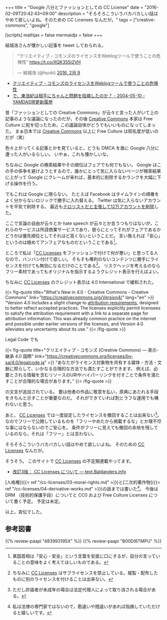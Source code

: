 +++
title = "Google 八分とファッションとしての CC License"
date = "2016-02-09T20:42:43+09:00"
description = "そろそろこういうバカバカしい話はやめて欲しいよね。そのための CC Licenses なんだが。"
tags = ["creative-commons", "google"]

[scripts]
  mathjax = false
  mermaidjs = false
+++

結城浩さんが懐かしい記事を tweet しておられる。

<blockquote class="twitter-tweet" data-lang="ja"><p lang="ja" dir="ltr">“クリエイティブ・コモンズのライセンスをWeblogツールで使うことの危険性” <a href="https://t.co/XQK35Sj2VH">https://t.co/XQK35Sj2VH</a></p>&mdash; 結城浩 (@hyuki) <a href="https://twitter.com/hyuki/status/696895800601739265">2016, 2月 9</a></blockquote>

- [クリエイティブ・コモンズのライセンスをWeblogツールで使うことの危険性](http://www.hyuki.com/trans/blogtrap.html)
- [で、東浩紀は相手にちゃんと問題を指摘したのか？ - 2004-05-10 - YAMDAS現更新履歴](http://d.hatena.ne.jp/yomoyomo/20040510#p3)

昔「ファッションとしての Creative Commons」が云々と言った人がいて上の記事のような議論になったのだが，その後 [Creative Commons] 本家は Free Culture に舵を切ったため，この議論自体がどうでもいいものになってしまった。
まぁ日本では [Creative Commons] 以上に Free Culture は知名度が低いのだが（笑）

色々上がってくる記事とかを見ていると，どうも DMCA を盾に Google 八分に遭った人がいるらしい。
いやぁ，これも懐かしいな。

ちなみに Google の検索結果やその順位はフェアでも何でもない。
Google はこの手の係争を避けようとするので，誰かにとって気に入らないページが検索結果に上がって Google にクレームが来れば，基本的に削除するかランクを大幅に下げる操作を行う。

でもこれは Google に限らない。
たとえば Facebook はタイムラインの順番をよく分からないロジックで勝手に入れ替える。
Twitter は気に入らないアカウントを平気で削除する。
最近も[テロリストだと主張して12万アカウントを削除](http://www.mdn.co.jp/di/newstopics/44028/)した。

ここで言論の自由が云々とか hate speech が云々とか言うつもりはないが，これらのサービスは所詮商業サービスであり，彼らにとってそれがフェアであるかどうかは優先順位としてそれほど高くないということだ。
言い換えれば「安心」というのは極めてアンフェアなものだということである[^0]。

[^0]: 某国首相は「安心・安全」という言葉を安直に口にするが，自分の言っていることの意味をよく考えてほしいものである。

ところで私は「[CC Licenses] をファッションで付けて何が悪い」と思ってる人なので，バンバン付けて欲しい。
そもそも権利のないコンテンツに勝手にライセンスを付けても無効になるだけのことである[^a]。
リスクヘッジを考えるのならフリー素材であってもオリジナルを指示するようクレジット表示を行えばよい。

[^a]: ちなみに [CC Licenses] はサブライセンスを禁止している。複製・配布したものに別のライセンスを付けることは出来ない。

ちなみに [CC Licenses] のクレジット表示は 4.0 International で緩和された。

{{< fig-quote title="What's New in 4.0 - Creative Commons - Creative Commons" link="https://creativecommons.org/Version4/" lang="en" >}}
<q>Version 4.0 includes a slight change to <a href="http://wiki.creativecommons.org/Frequently_Asked_Questions#How_do_I_properly_attribute_material_offered_under_a_Creative_Commons_license.3F">attribution requirements</a>, designed to better reflect accepted practices. The licenses explicitly permit licensees to satisfy the attribution requirement with a link to a separate page for attribution information. This was already common practice on the internet and possible under earlier versions of the licenses, and Version 4.0 alleviates any uncertainty about its use.</q>
{{< /fig-quote >}}

Legal Code でも

{{< fig-quote title="クリエイティブ・コモンズ (Creative Commons) — 表示-継承 4.0 国際" link="https://creativecommons.org/licenses/by-sa/4.0/legalcode.ja" >}}
<q>あなたがライセンス対象物を共有する媒体・方法・文脈に照らして、いかなる合理的な方法でも満たすことができます。
例えば、必要とされる情報を含むリソースのURIやハイパーリンクを付すことで条件を満たすことが合理的な場合があります。</q>
{{< /fig-quote >}}

の文言が追加されている。
要は他者の作品に敬意を払い，原典にあたれる手段をきちんと示すことが重要なのだ。
それができていれば割とラフな運用でも構わないと思う。

あと， [CC Licenses] では一度設定したライセンスを撤回することは出来ない[^b]。
なのでフリーで公開しているものを「フリーやめたから掲載するな」とか理不尽な事にはならないのでご安心を。
条件がフリーに見えても撤回の余地を残しているのなら，それは「フリー」とは言わない。

[^b]: ただし許諾者が未成年の場合は法定代理人によって取り消される場合がある。

そろそろこういうバカバカしい話はやめて欲しいよね。
そのための [CC Licenses] なんだが。

そうそう。
このサイトで [CC Licenses] の不定期連載やってます。

- [改訂3版： CC Licenses について — text.Baldanders.info](/cc-licenses/)

[人格権]({{< ref "/cc-licenses/03-moral-rights.md" >}})と[二次的著作物]({{< ref "/cc-licenses/04-derivative-works.md" >}})の話までは書いた[^c]。
今後は DRM （技術的保護手段）についてと CC0 および Free Culture Licenses について書く予定。
予定は未定。

[^c]: 私は法律の専門家ではないので，勘違いや間違いがあれば指摘していただけると嬉しいです。

以上，宣伝でした。

[Creative Commons]: https://creativecommons.org/ "Creative Commons"
[CC Licenses]: https://creativecommons.org/licenses/ "ライセンスについて - Creative Commons"

## 参考図書

{{% review-paapi "483993195X" %}} <!-- セマンティック HTML/XHTML -->
{{% review-paapi "B00DI8TMPU" %}} <!-- オープン化する創造の時代 -->
